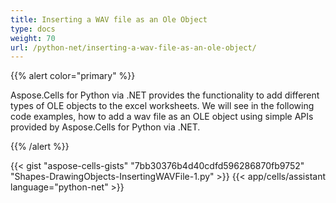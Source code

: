 ```yaml
---
title: Inserting a WAV file as an Ole Object
type: docs
weight: 70
url: /python-net/inserting-a-wav-file-as-an-ole-object/
---
```


{{% alert color="primary" %}} 

Aspose.Cells for Python via .NET provides the functionality to add different types of OLE objects to the excel worksheets. We will see in the following code examples, how to add a wav file as an OLE object using simple APIs provided by Aspose.Cells for Python via .NET. 

{{% /alert %}} 

{{< gist "aspose-cells-gists" "7bb30376b4d40cdfd596286870fb9752" "Shapes-DrawingObjects-InsertingWAVFile-1.py" >}}
{{< app/cells/assistant language="python-net" >}}